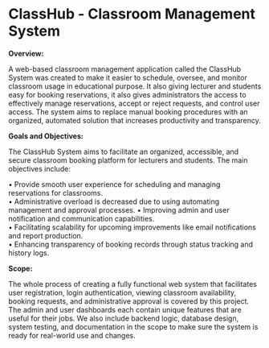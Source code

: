 # ClassHub - Classroom Management System

**Overview:**

A web-based classroom management application called the ClassHub System was created to make it easier to schedule, oversee, and monitor classroom usage in educational purpose. It also giving lecturer and students easy for booking reservations, it also gives administrators the access to effectively manage reservations, accept or reject requests, and control user access. The system aims to replace manual booking procedures with an organized, automated solution that increases productivity and transparency. 

**Goals and Objectives:**

The ClassHub System aims to facilitate an organized, accessible, and secure classroom booking platform for lecturers and students. The main objectives include: 

• Provide smooth user experience for scheduling and managing reservations for classrooms.  
• Administrative overload is decreased due to using automating management and approval processes. 
• Improving admin and user notification and communication capabilities.  
• Facilitating scalability for upcoming improvements like email notifications and report production.  
• Enhancing transparency of booking records through status tracking and history logs. 

**Scope:**

The whole process of creating a fully functional web system that facilitates user registration, login authentication, viewing classroom availability, booking requests, and administrative approval is covered by this project. The admin and user dashboards each contain unique features that are useful for their jobs. We also include backend logic, database design, system testing, and documentation in the scope to make sure the system is ready for real-world use and changes.  
